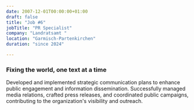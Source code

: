 ```yaml
---
date: 2007-12-01T00:00:00+01:00
draft: false
title: "Job #6"
jobTitle: "PR Specialist"
company: "Landratsamt "
location: "Garmisch-Partenkirchen"
duration: "since 2024"

---
```

### Fixing the world, one text at a time

Developed and implemented strategic communication plans to enhance public engagement and information dissemination. Successfully managed media relations, crafted press releases, and coordinated public campaigns, contributing to the organization's visibility and outreach.